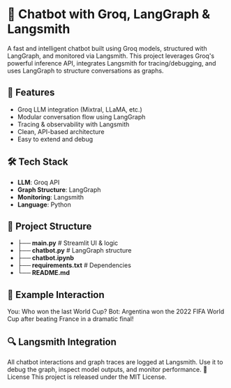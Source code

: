 # 🤖 Chatbot with Groq, LangGraph & Langsmith

A fast and intelligent chatbot built using Groq models, structured with LangGraph, and monitored via Langsmith. This project leverages Groq's powerful inference API, integrates Langsmith for tracing/debugging, and uses LangGraph to structure conversations as graphs.

## 🚀 Features

- Groq LLM integration (Mixtral, LLaMA, etc.)
- Modular conversation flow using LangGraph
- Tracing & observability with Langsmith
- Clean, API-based architecture
- Easy to extend and debug

## 🛠 Tech Stack

- **LLM**: Groq API
- **Graph Structure**: LangGraph
- **Monitoring**: Langsmith
- **Language**: Python

## 🧠 Project Structure
- **├── main.py**               # Streamlit UI & logic
- **├── chatbot.py**     # LangGraph structure
- **├── chatbot.ipynb**
- **├── requirements.txt**     # Dependencies
- **└── README.md**

## 💬 Example Interaction
You: Who won the last World Cup?
Bot: Argentina won the 2022 FIFA World Cup after beating France in a dramatic final!

## 🔍 Langsmith Integration
All chatbot interactions and graph traces are logged at Langsmith. Use it to debug the graph, inspect model outputs, and monitor performance.
📄 License
This project is released under the MIT License.

